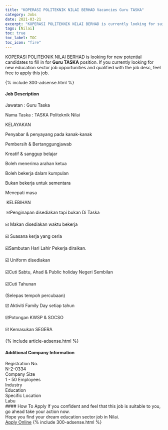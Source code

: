 ```yaml
---
title: "KOPERASI POLITEKNIK NILAI BERHAD Vacancies Guru TASKA" 
category: Jobs 
date: 2021-03-21 
excerpt: "KOPERASI POLITEKNIK NILAI BERHAD is currently looking for suitable person to fill in the Guru TASKA which positioned at Nilai" 
tags: [Nilai] 
toc: true 
toc_label: TOC 
toc_icon: "fire" 
--- 
```


<p>KOPERASI POLITEKNIK NILAI BERHAD is looking for new potential candidates to fill in for <b>Guru TASKA</b> position. If you currently looking for new education sector job opportunities and qualified with the job desc, feel free to apply this job.
</p>{% include 300-adsense.html %} 
<div><div><h4>Job Description</h4></div><div><div><span><div><p>Jawatan : Guru Taska</p><p>Nama Taska : TASKA Politeknik Nilai</p><p>KELAYAKAN&#160;&#160;&#160;&#160;&#160;&#160;&#160;&#160;&#160;&#160;&#160;&#160;&#160;&#160;&#160;&#160;&#160;&#160;&#160;&#160;&#160;&#160;</p><p>Penyabar &amp; penyayang pada kanak-kanak</p><p>Pembersih &amp; Bertanggungjawab</p><p>Kreatif &amp; sanggup belajar</p><p>Boleh menerima arahan ketua</p><p>Boleh bekerja dalam kumpulan</p><p>Bukan bekerja untuk sementara&#160;</p><p>Menepati masa</p><p>&#160;KELEBIHAN&#160;</p><p>&#65039;&#65039; &#9745;&#65039;Penginapan disediakan tapi bukan Di Taska</p><p>&#9745;&#65039; Makan disediakan waktu bekerja&#160;</p><p>&#9745;&#65039; Suasana kerja yang ceria</p><p>&#9745;&#65039;Sambutan Hari Lahir Pekerja diraikan.&#160;</p><p>&#9745;&#65039; Uniform disediakan</p><p>&#9745;&#65039;&#65039;&#65039;Cuti Sabtu, Ahad &amp; Public holiday Negeri Sembilan&#160;</p><p>&#9745;&#65039;Cuti Tahunan&#160;</p><p>(Selepas tempoh percubaan)&#160;</p><p>&#9745;&#65039; Aktiviti Family Day setiap tahun</p><p>&#9745;&#65039;Potongan KWSP &amp; SOCSO</p><p>&#9745;&#65039; Kemasukan SEGERA</p></div></span></div></div></div> 
{% include article-adsense.html %} 
<div><div><h4>Additional Company Information</h4></div><div><div><div><div><div><div><div><span>Registration No.</span></div><div><span>N-2-0334</span></div></div></div></div><div><div><div><div><span>Company Size</span></div><div><span>1 - 50 Employees</span></div></div></div></div><div><div><div><div><span>Industry</span></div><div><span>Education</span></div></div></div></div><div><div><div><div><span>Specific Location</span></div><div><span>Labu</span></div></div></div></div></div></div></div></div> 
#### How To Apply 
If you confident and feel that this job is suitable to you, go ahead take your action now. <br/> 
Hope you find your dream education sector job in Nilai. <br/> 
<a href="https://www.jobstreet.com.my/en/job/guru-taska-4511709?jobId=jobstreet-my-job-4511709" class="btn btn--info" target="_blank" rel="nofollow noopenner">Apply Online</a> 
{% include 300-adsense.html %} 
